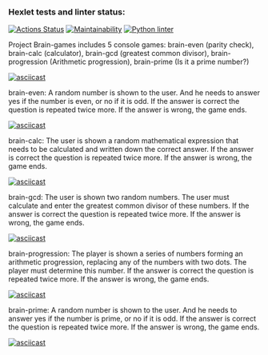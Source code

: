 ### Hexlet tests and linter status:
[![Actions Status](https://github.com/DenisTabakov/python-project-lvl1/workflows/hexlet-check/badge.svg)](https://github.com/DenisTabakov/python-project-lvl1/actions)
[![Maintainability](https://api.codeclimate.com/v1/badges/a99a88d28ad37a79dbf6/maintainability)](https://codeclimate.com/github/codeclimate/codeclimate/maintainability)
[![Python linter](https://github.com/DenisTabakov/python-project-lvl1/actions/workflows/linter_flake8.yml/badge.svg)](https://github.com/DenisTabakov/python-project-lvl1/actions/workflows/linter_flake8.yml)

Project Brain-games includes 5 console games:
brain-even (parity check),
brain-calc (calculator),
brain-gcd (greatest common divisor),
brain-progression (Arithmetic progression),
brain-prime (Is it a prime number?)

[![asciicast](https://asciinema.org/a/2zJguc1Ztc7iCEdecjjmZrSHq.png)](https://asciinema.org/a/2zJguc1Ztc7iCEdecjjmZrSHq)

brain-even:
A random number is shown to the user. And he needs to answer yes if the number is even, or no if it is odd.
If the answer is correct the question is repeated twice more. If the answer is wrong, the game ends.

[![asciicast](https://asciinema.org/a/jtXFfH17Ae13U9nOS5LXxkbYE.png)](https://asciinema.org/a/jtXFfH17Ae13U9nOS5LXxkbYE)

brain-calc:
The user is shown a random mathematical expression that needs to be calculated and written down the correct answer. If the answer is correct the question is repeated twice more. If the answer is wrong, the game ends.

[![asciicast](https://asciinema.org/a/UY7h0IsUWMHK2KKukw8j9aIcr.png)](https://asciinema.org/a/UY7h0IsUWMHK2KKukw8j9aIcr)

brain-gcd:
The user is shown two random numbers. The user must calculate and enter the greatest common divisor of these numbers. If the answer is correct the question is repeated twice more. If the answer is wrong, the game ends.

[![asciicast](https://asciinema.org/a/a1fLh7kSGpYHjwfKpzdSa0UxP.png)](https://asciinema.org/a/a1fLh7kSGpYHjwfKpzdSa0UxP)

brain-progression:
The player is shown a series of numbers forming an arithmetic progression, replacing any of the numbers with two dots. The player must determine this number. If the answer is correct the question is repeated twice more. If the answer is wrong, the game ends.

[![asciicast](https://asciinema.org/a/wDxmiNlMzGbs028wl1JWqU7WD.png)](https://asciinema.org/a/wDxmiNlMzGbs028wl1JWqU7WD)

brain-prime:
A random number is shown to the user. And he needs to answer yes if the number is prime, or no if it is odd.
If the answer is correct the question is repeated twice more. If the answer is wrong, the game ends.

[![asciicast](https://asciinema.org/a/M6H2JZB1WIdx9O2lEbG61jolg.png)](https://asciinema.org/a/M6H2JZB1WIdx9O2lEbG61jolg)

